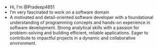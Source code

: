 -  Hi, I’m @Pradeep4851
-  I’m very fascinated to work on a software domain
-  A motivated and detail-oriented software developer with a foundational understanding of programming concepts and hands-on experience in software development. Strong analytical skills with a passion for problem-solving and building efficient, reliable applications. Eager to contribute to impactful projects in a dynamic and collaborative environment.


<!---
Pradeep4851/Pradeep4851 is a ✨ special ✨ repository because its `README.md` (this file) appears on your GitHub profile.
You can click the Preview link to take a look at your changes.
--->
